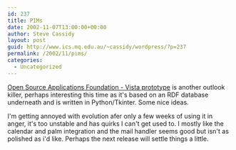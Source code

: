 ```yaml
---
id: 237
title: PIMs
date: 2002-11-07T13:00:00+00:00
author: Steve Cassidy
layout: post
guid: http://www.ics.mq.edu.au/~cassidy/wordpress/?p=237
permalink: /2002/11/pims/
categories:
  - Uncategorized
---
```

[Open Source Applications Foundation - Vista prototype](http://www.osafoundation.org/Vista_prototype.htm) is another outlook killer, perhaps interesting this time as it's based on an RDF database underneath and is written in Python/Tkinter. Some nice ideas.

I'm getting annoyed with evolution afer only a few weeks of using it in anger, it's too unstable and has quirks I can't get used to. I mostly like the calendar and palm integration and the mail handler seems good but isn't as polished as i'd like. Perhaps the next release will settle things a little.
